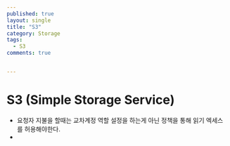 ```yaml
---
published: true
layout: single
title: "S3"
category: Storage
tags:
  - S3
comments: true


---
```


# S3 (Simple Storage Service)

- 요청자 지불을 할때는 교차계정 역할 설정을 하는게 아닌 정책을 통해 읽기 엑세스를 허용해야한다.
- 